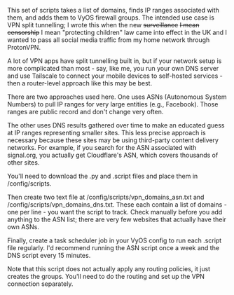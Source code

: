 This set of scripts takes a list of domains, finds IP ranges associated with them, and adds them to VyOS firewall groups. The intended use case is VPN split tunnelling; I wrote this when the new ~~surveillance~~ ~~I mean censorship~~ I mean "protecting children" law came into effect in the UK and I wanted to pass all social media traffic from my home network through ProtonVPN.

A lot of VPN apps have split tunnelling built in, but if your network setup is more complicated than most - say, like me, you run your own DNS server and use Tailscale to connect your mobile devices to self-hosted services - then a router-level approach like this may be best.

There are two approaches used here. One uses ASNs (Autonomous System Numbers) to pull IP ranges for very large entities (e.g., Facebook). Those ranges are public record and don't change very often.

The other uses DNS results gathered over time to make an educated guess at IP ranges representing smaller sites. This less precise approach is necessary because these sites may be using third-party content delivery networks. For example, if you search for the ASN associated with signal.org, you actually get Cloudflare's ASN, which covers thousands of other sites.

You'll need to download the .py and .script files and place them in /config/scripts.

Then create two text file at /config/scripts/vpn_domains_asn.txt and /config/scripts/vpn_domains_dns.txt. These each contain a list of domains - one per line - you want the script to track. Check manually before you add anything to the ASN list; there are very few websites that actually have their own ASNs.

Finally, create a task scheduler job in your VyOS config to run each .script file regularly. I'd recommend running the ASN script once a week and the DNS script every 15 minutes.

Note that this script does not actually apply any routing policies, it just creates the groups. You'll need to do the routing and set up the VPN connection separately.
